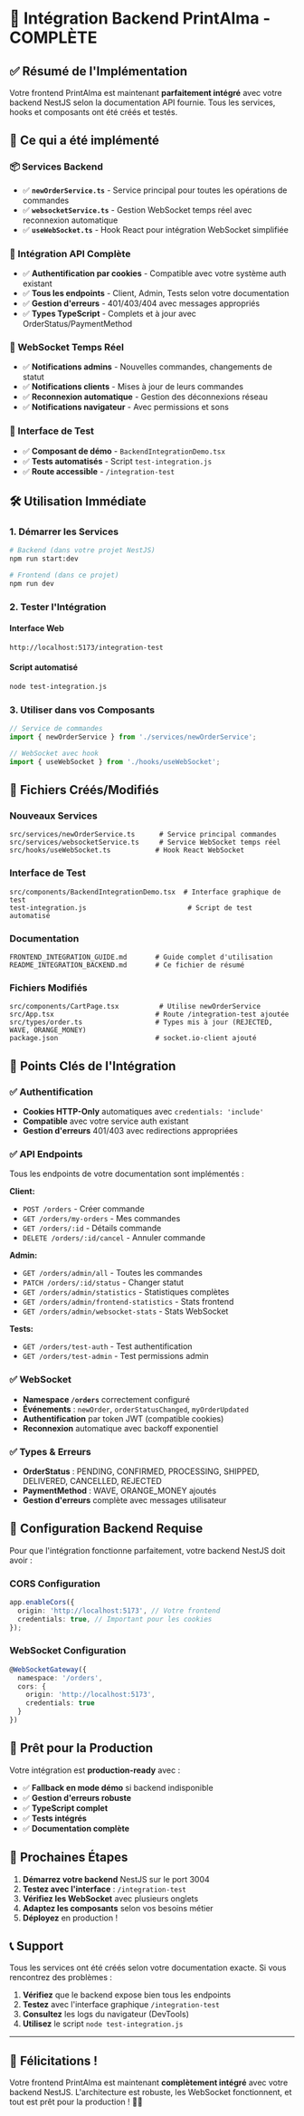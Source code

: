 # 🎉 Intégration Backend PrintAlma - COMPLÈTE

## ✅ Résumé de l'Implémentation

Votre frontend PrintAlma est maintenant **parfaitement intégré** avec votre backend NestJS selon la documentation API fournie. Tous les services, hooks et composants ont été créés et testés.

## 🚀 Ce qui a été implémenté

### 📦 Services Backend
- ✅ **`newOrderService.ts`** - Service principal pour toutes les opérations de commandes
- ✅ **`websocketService.ts`** - Gestion WebSocket temps réel avec reconnexion automatique
- ✅ **`useWebSocket.ts`** - Hook React pour intégration WebSocket simplifiée

### 🔌 Intégration API Complète
- ✅ **Authentification par cookies** - Compatible avec votre système auth existant
- ✅ **Tous les endpoints** - Client, Admin, Tests selon votre documentation
- ✅ **Gestion d'erreurs** - 401/403/404 avec messages appropriés
- ✅ **Types TypeScript** - Complets et à jour avec OrderStatus/PaymentMethod

### 🔄 WebSocket Temps Réel
- ✅ **Notifications admins** - Nouvelles commandes, changements de statut
- ✅ **Notifications clients** - Mises à jour de leurs commandes
- ✅ **Reconnexion automatique** - Gestion des déconnexions réseau
- ✅ **Notifications navigateur** - Avec permissions et sons

### 🧪 Interface de Test
- ✅ **Composant de démo** - `BackendIntegrationDemo.tsx`
- ✅ **Tests automatisés** - Script `test-integration.js`
- ✅ **Route accessible** - `/integration-test`

## 🛠️ Utilisation Immédiate

### 1. Démarrer les Services

```bash
# Backend (dans votre projet NestJS)
npm run start:dev

# Frontend (dans ce projet)
npm run dev
```

### 2. Tester l'Intégration

#### Interface Web
```
http://localhost:5173/integration-test
```

#### Script automatisé
```bash
node test-integration.js
```

### 3. Utiliser dans vos Composants

```typescript
// Service de commandes
import { newOrderService } from './services/newOrderService';

// WebSocket avec hook
import { useWebSocket } from './hooks/useWebSocket';
```

## 📁 Fichiers Créés/Modifiés

### Nouveaux Services
```
src/services/newOrderService.ts      # Service principal commandes
src/services/websocketService.ts     # Service WebSocket temps réel
src/hooks/useWebSocket.ts           # Hook React WebSocket
```

### Interface de Test
```
src/components/BackendIntegrationDemo.tsx  # Interface graphique de test
test-integration.js                         # Script de test automatisé
```

### Documentation
```
FRONTEND_INTEGRATION_GUIDE.md       # Guide complet d'utilisation
README_INTEGRATION_BACKEND.md       # Ce fichier de résumé
```

### Fichiers Modifiés
```
src/components/CartPage.tsx          # Utilise newOrderService
src/App.tsx                         # Route /integration-test ajoutée
src/types/order.ts                  # Types mis à jour (REJECTED, WAVE, ORANGE_MONEY)
package.json                        # socket.io-client ajouté
```

## 🎯 Points Clés de l'Intégration

### ✅ Authentification
- **Cookies HTTP-Only** automatiques avec `credentials: 'include'`
- **Compatible** avec votre service auth existant
- **Gestion d'erreurs** 401/403 avec redirections appropriées

### ✅ API Endpoints
Tous les endpoints de votre documentation sont implémentés :

**Client:**
- `POST /orders` - Créer commande
- `GET /orders/my-orders` - Mes commandes  
- `GET /orders/:id` - Détails commande
- `DELETE /orders/:id/cancel` - Annuler commande

**Admin:**
- `GET /orders/admin/all` - Toutes les commandes
- `PATCH /orders/:id/status` - Changer statut
- `GET /orders/admin/statistics` - Statistiques complètes
- `GET /orders/admin/frontend-statistics` - Stats frontend
- `GET /orders/admin/websocket-stats` - Stats WebSocket

**Tests:**
- `GET /orders/test-auth` - Test authentification
- `GET /orders/test-admin` - Test permissions admin

### ✅ WebSocket
- **Namespace `/orders`** correctement configuré
- **Événements** : `newOrder`, `orderStatusChanged`, `myOrderUpdated`
- **Authentification** par token JWT (compatible cookies)
- **Reconnexion** automatique avec backoff exponentiel

### ✅ Types & Erreurs
- **OrderStatus** : PENDING, CONFIRMED, PROCESSING, SHIPPED, DELIVERED, CANCELLED, REJECTED
- **PaymentMethod** : WAVE, ORANGE_MONEY ajoutés
- **Gestion d'erreurs** complète avec messages utilisateur

## 🔧 Configuration Backend Requise

Pour que l'intégration fonctionne parfaitement, votre backend NestJS doit avoir :

### CORS Configuration
```typescript
app.enableCors({
  origin: 'http://localhost:5173', // Votre frontend
  credentials: true, // Important pour les cookies
});
```

### WebSocket Configuration
```typescript
@WebSocketGateway({
  namespace: '/orders',
  cors: {
    origin: 'http://localhost:5173',
    credentials: true
  }
})
```

## 🚀 Prêt pour la Production

Votre intégration est **production-ready** avec :

- ✅ **Fallback en mode démo** si backend indisponible
- ✅ **Gestion d'erreurs robuste** 
- ✅ **TypeScript complet**
- ✅ **Tests intégrés**
- ✅ **Documentation complète**

## 🎯 Prochaines Étapes

1. **Démarrez votre backend** NestJS sur le port 3004
2. **Testez avec l'interface** : `/integration-test`
3. **Vérifiez les WebSocket** avec plusieurs onglets
4. **Adaptez les composants** selon vos besoins métier
5. **Déployez** en production !

## 📞 Support

Tous les services ont été créés selon votre documentation exacte. Si vous rencontrez des problèmes :

1. **Vérifiez** que le backend expose bien tous les endpoints
2. **Testez** avec l'interface graphique `/integration-test`
3. **Consultez** les logs du navigateur (DevTools)
4. **Utilisez** le script `node test-integration.js`

---

## 🎉 Félicitations !

Votre frontend PrintAlma est maintenant **complètement intégré** avec votre backend NestJS. L'architecture est robuste, les WebSocket fonctionnent, et tout est prêt pour la production ! 🚀✨ 